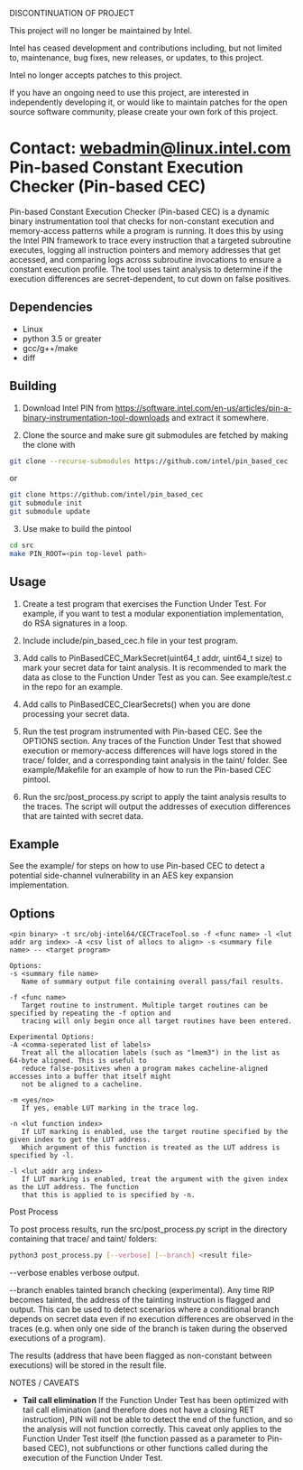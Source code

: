 DISCONTINUATION OF PROJECT

This project will no longer be maintained by Intel.

Intel has ceased development and contributions including, but not limited to, maintenance, bug fixes, new releases, or updates, to this project.  

Intel no longer accepts patches to this project.

If you have an ongoing need to use this project, are interested in independently developing it, or would like to maintain patches for the open source software community, please create your own fork of this project.  

Contact: webadmin@linux.intel.com
Pin-based Constant Execution Checker (Pin-based CEC)
====================================================

Pin-based Constant Execution Checker (Pin-based CEC) is a dynamic binary instrumentation tool that checks for non-constant execution and memory-access patterns while a program is running. It does this by using the Intel PIN framework to trace every instruction that a targeted subroutine executes, logging all instruction pointers and memory addresses that get accessed, and comparing logs across subroutine invocations to ensure a constant execution profile. The tool uses taint analysis to determine if the execution differences are secret-dependent, to cut down on false positives.

Dependencies
------------

- Linux
- python 3.5 or greater
- gcc/g++/make
- diff

Building
--------

1. Download Intel PIN from https://software.intel.com/en-us/articles/pin-a-binary-instrumentation-tool-downloads and extract it somewhere.

2. Clone the source and make sure git submodules are fetched by making the clone with

```bash
git clone --recurse-submodules https://github.com/intel/pin_based_cec
```

or

```bash
git clone https://github.com/intel/pin_based_cec
git submodule init
git submodule update
```

3. Use make to build the pintool

```bash
cd src
make PIN_ROOT=<pin top-level path>
```

Usage
-----

1. Create a test program that exercises the Function Under Test. For example, if you want to test a modular
exponentiation implementation, do RSA signatures in a loop.

1. Include include/pin_based_cec.h file in your test program.

1. Add calls to PinBasedCEC_MarkSecret(uint64_t addr, uint64_t size) to mark your secret data for taint analysis. It is recommended to mark the data as close to the Function Under Test as you can. See example/test.c in the repo for an example.

1. Add calls to PinBasedCEC_ClearSecrets() when you are done processing your secret data.

1. Run the test program instrumented with Pin-based CEC. See the OPTIONS section. Any traces of the Function Under Test that showed execution or memory-access differences will have logs stored in the trace/ folder, and a corresponding taint analysis in the taint/ folder. See example/Makefile for an example of how to run the Pin-based CEC pintool.

1. Run the src/post_process.py script to apply the taint analysis results to the traces. The script will output the addresses of execution differences that are tainted with secret data.

Example
-------

See the example/ for steps on how to use Pin-based CEC to detect a potential side-channel vulnerability in an AES key expansion implementation.

Options
-------

```text
<pin binary> -t src/obj-intel64/CECTraceTool.so -f <func name> -l <lut addr arg index> -A <csv list of allocs to align> -s <summary file name> -- <target program>

Options:
-s <summary file name>
   Name of summary output file containing overall pass/fail results.

-f <func name>
   Target routine to instrument. Multiple target routines can be specified by repeating the -f option and
   tracing will only begin once all target routines have been entered.

Experimental Options:
-A <comma-seperated list of labels>
   Treat all the allocation labels (such as "lmem3") in the list as 64-byte aligned. This is useful to
   reduce false-positives when a program makes cacheline-aligned accesses into a buffer that itself might
   not be aligned to a cacheline.

-m <yes/no>
   If yes, enable LUT marking in the trace log.

-n <lut function index>
   If LUT marking is enabled, use the target routine specified by the given index to get the LUT address.
   Which argument of this function is treated as the LUT address is specified by -l.

-l <lut addr arg index>
   If LUT marking is enabled, treat the argument with the given index as the LUT address. The function
   that this is applied to is specified by -n.
```

Post Process

To post process results, run the src/post_process.py script in the directory containing that trace/ and taint/ folders:

```bash
python3 post_process.py [--verbose] [--branch] <result file>
```

--verbose enables verbose output.

--branch enables tainted branch checking (experimental). Any time RIP becomes tainted, the address of the tainting instruction is flagged and output. This can be used to detect scenarios where a conditional branch depends on secret data even if no execution differences are observed in the traces (e.g. when only one side of the branch is taken during the observed executions of a program).

The results (address that have been flagged as non-constant between executions) will be stored in the result file.

NOTES / CAVEATS

- __Tail call elimination__
If the Function Under Test has been optimized with tail call elimination (and therefore does not have a closing RET instruction), PIN will not be able to detect the end of the function, and so the analysis will not function correctly. This caveat only applies to the Function Under Test itself (the function passed as a parameter to Pin-based CEC), not subfunctions or other functions called during the execution of the Function Under Test.
